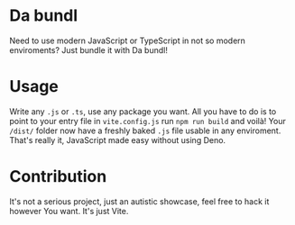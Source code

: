 # Da bundl
Need to use modern JavaScript or TypeScript in not so modern enviroments? Just bundle it with Da bundl!

# Usage
Write any `.js` or `.ts`, use any package you want. All you have to do is to point to your entry file in `vite.config.js` run `npm run build` and voilà! Your `/dist/` folder now have a freshly baked `.js` file usable in any enviroment.
That's really it, JavaScript made easy without using Deno.

# Contribution
It's not a serious project, just an autistic showcase, feel free to hack it however You want. It's just Vite.

